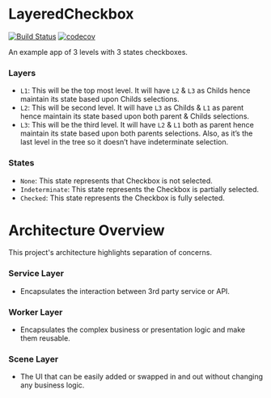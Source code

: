 # LayeredCheckbox
[![Build Status](https://travis-ci.com/justinetabin/layered-checkbox-ios.svg?branch=master)](https://travis-ci.com/justinetabin/layered-checkbox-ios)
[![codecov](https://codecov.io/gh/justinetabin/layered-checkbox-ios/branch/master/graph/badge.svg)](https://codecov.io/gh/justinetabin/layered-checkbox-ios)

An example app of 3 levels with 3 states checkboxes.

### Layers
- `L1`: This will be the top most level. It will have `L2` & `L3` as Childs hence maintain its state based upon Childs selections. 
- `L2`: This will be second level. It will have `L3` as Childs & `L1` as parent hence maintain its state based upon both parent & Childs selections. 
- `L3`: This will be the third level. It will have `L2` & `L1` both as parent hence maintain its state based upon both parents selections. Also, as it’s the last level in the tree so it doesn’t have indeterminate selection. 

### States
- `None`: This state represents that Checkbox is not selected.
- `Indeterminate`: This state represents the Checkbox is partially selected. 
- `Checked`: This state represents the Checkbox is fully selected. 

# Architecture Overview
This project's architecture highlights separation of concerns.

### Service Layer
- Encapsulates the interaction between 3rd party service or API.

### Worker Layer
- Encapsulates the complex business or presentation logic and make them reusable.

### Scene Layer
- The UI that can be easily added or swapped in and out without changing any business logic.
